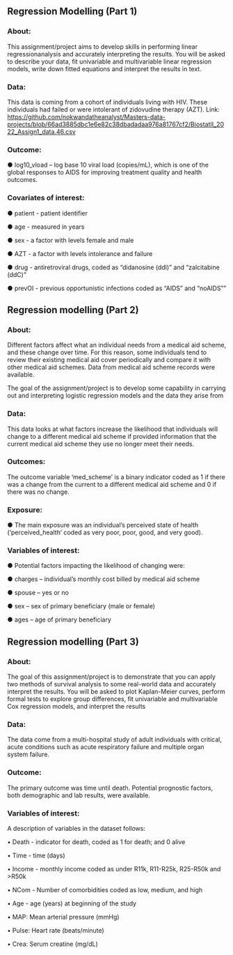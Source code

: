 ## Regression Modelling (Part 1)

### About:

This assignment/project aims to develop skills in performing linear regressionanalysis and accurately interpreting the results. You will be asked to describe your data, fit univariable and multivariable linear regression models, write down fitted equations and interpret the results in text.

### Data: 

This data is coming from a cohort of individuals living with HIV. These individuals had failed or 
were intolerant of zidovudine therapy (AZT). 
Link: https://github.com/nokwandatheanalyst/Masters-data-projects/blob/66ad3885dbc1e6e82c38dbadadaa976a81767cf2/BiostatII_2022_Assign1_data.46.csv

### Outcome:

● </li> log10_vload – log base 10 viral load (copies/mL), which is one of the global responses to 
AIDS for improving treatment quality and health outcomes. 

### Covariates of interest:
● patient - patient identifier

● age - measured in years

● sex - a factor with levels female and male

● AZT - a factor with levels intolerance and failure

● drug - antiretroviral drugs, coded as “didanosine (ddI)” and “zalcitabine (ddC)”

● prevOI - previous opportunistic infections coded as “AIDS” and “noAIDS””

## Regression modelling (Part 2)

### About:

Different factors affect what an individual needs from a medical aid scheme, and these change over time. For this reason, some individuals tend to review their existing medical aid cover periodically and compare it with other medical aid schemes. Data from medical aid scheme records were available. 

The goal of the assignment/project is to develop some capability in carrying out and interpreting logistic regression models and the data they arise from

### Data:

This data looks at what factors increase the likelihood that individuals will change to a different medical aid scheme if provided information that the current medical aid scheme they use no longer meet their needs. 

### Outcomes:
The outcome variable ‘med_scheme’ is a binary indicator coded as 1 if there was a change from the current to a different medical aid scheme and 0 if there was no change. 

### Exposure:

● The main exposure was an individual’s perceived state of health (‘perceived_health’ coded as very poor, poor, good, and very good). 

### Variables of interest:

● Potential factors impacting the likelihood of changing were:

● charges – individual’s monthly cost billed by medical aid scheme 

● spouse – yes or no

● sex – sex of primary beneficiary (male or female)

● ages – age of primary beneficiary

## Regression modelling (Part 3)

### About:
The goal of this assignment/project is to demonstrate that you can apply two methods of survival analysis to some real-world data and accurately interpret the results. You will be asked to plot Kaplan-Meier curves, perform formal tests to explore group differences, fit univariable and multivariable Cox regression models, and interpret the results

### Data:

The data come from a multi-hospital study of adult individuals with critical, acute conditions such as acute respiratory failure and multiple organ system failure. 

### Outcome:
The primary outcome was time until death. Potential prognostic factors, both demographic and lab results, were available. 

### Variables of interest:
A description of variables in the dataset follows:

• Death - indicator for death, coded as 1 for death; and 0 alive

• Time - time (days)

• Income - monthly income coded as under R11k, R11-R25k, R25-R50k and >R50k

• NCom - Number of comorbidities coded as low, medium, and high

• Age - age (years) at beginning of the study 

• MAP: Mean arterial pressure (mmHg)

• Pulse: Heart rate (beats/minute)

• Crea: Serum creatine (mg/dL)
